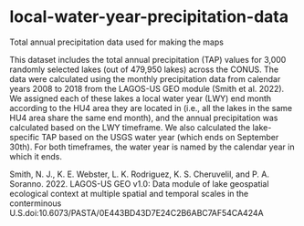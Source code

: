 # local-water-year-precipitation-data
Total annual precipitation data used for making the maps

This dataset includes the total annual precipitation (TAP) values for 3,000 randomly selected lakes (out of 479,950 lakes) across the CONUS. The data were calculated using the monthly precipitation data from calendar years 2008 to 2018 from the LAGOS-US GEO module (Smith et al. 2022). We assigned each of these lakes a local water year (LWY) end month according to the HU4 area they are located in (i.e., all the lakes in the same HU4 area share the same end month), and the annual precipitation was calculated based on the LWY timeframe. We also calculated the lake-specific TAP based on the USGS water year (which ends on September 30th). For both timeframes, the water year is named by the calendar year in which it ends.

Smith, N. J., K. E. Webster, L. K. Rodriguez, K. S. Cheruvelil, and P. A. Soranno. 2022. LAGOS-US GEO v1.0: Data module of lake geospatial ecological context at multiple spatial and temporal scales in the conterminous U.S.doi:10.6073/PASTA/0E443BD43D7E24C2B6ABC7AF54CA424A


